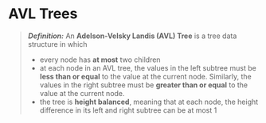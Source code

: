 # AVL Trees

> ***Definition:*** 
> An **Adelson-Velsky Landis (AVL) Tree** is a tree data structure in which 
> * every node has **at most** two children
> * at each node in an AVL tree, the values in the left subtree must be **less than or equal** to the value at the current node. Similarly, the values in the right subtree must be **greater than or equal** to the value at the current node. 
> * the tree is **height balanced**, meaning that at each node, the height difference in its left and right subtree can be at most 1